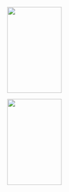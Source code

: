 <!--
<div align="center">
  <a href="https://linkedin.com/in/corentinthuillot/">
    <img src="https://rocketbike.org/wp-content/uploads/2019/03/Rocket-Bike-Alumni-Group-Cover-1024x534.jpg?sanitize=true">
  </a>
</div>
<hr>
-->
<a
  href="https://github.com/anuraghazra/github-readme-stats" title="Go to Source (and thank Anurag Hazra later!)">
  <img
       width="50%"
       height="200"
       src="https://github-readme-stats.vercel.app/api?username=CorentinThuillot&show_icons=true&theme=graywhite">
</a>

<a href="https://github.com/anuraghazra/github-readme-stats" title="Go to Source (and thank Anurag Hazra later!)">
  <img width="50%" height="200" src="https://github-readme-stats.vercel.app/api/top-langs/?username=anuraghazra&langs_count=10&layout=compact&theme=graywhite"></a>
